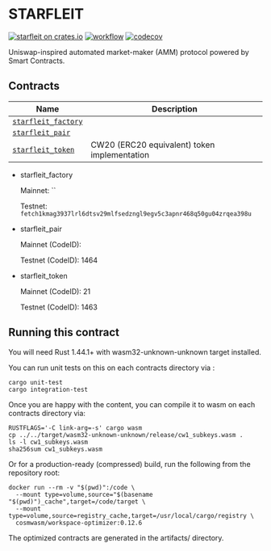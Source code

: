 # STARFLEIT
[![starfleit on crates.io](https://img.shields.io/crates/v/starfleit.svg)](https://crates.io/crates/starfleit)
[![workflow](https://github.com/starfleit/starfleit-contracts/actions/workflows/tests.yml/badge.svg)](https://github.com/starfleit/starfleit-contracts/actions/workflows/tests.yml)
[![codecov](https://codecov.io/gh/starfleit/starfleit-contracts/branch/main/graph/badge.svg?token=RKTBOBPCCW)](https://codecov.io/gh/starfleit/starfleit-contracts)

Uniswap-inspired automated market-maker (AMM) protocol powered by Smart Contracts.

## Contracts

| Name                                               | Description                                  |
| -------------------------------------------------- | -------------------------------------------- |
| [`starfleit_factory`](contracts/starfleit_factory) |                                              |
| [`starfleit_pair`](contracts/starfleit_pair)       |                                              |
| [`starfleit_token`](contracts/starfleit_token)     | CW20 (ERC20 equivalent) token implementation |

* starfleit_factory

   Mainnet: ``

   Testnet: `fetch1kmag3937lrl6dtsv29mlfsedzngl9egv5c3apnr468q50gu04zrqea398u`

* starfleit_pair

   Mainnet (CodeID): 

   Testnet (CodeID): 1464

* starfleit_token

   Mainnet (CodeID): 21

   Testnet (CodeID): 1463

## Running this contract

You will need Rust 1.44.1+ with wasm32-unknown-unknown target installed.

You can run unit tests on this on each contracts directory via :

```
cargo unit-test
cargo integration-test
```

Once you are happy with the content, you can compile it to wasm on each contracts directory via:

```
RUSTFLAGS='-C link-arg=-s' cargo wasm
cp ../../target/wasm32-unknown-unknown/release/cw1_subkeys.wasm .
ls -l cw1_subkeys.wasm
sha256sum cw1_subkeys.wasm
```

Or for a production-ready (compressed) build, run the following from the repository root:

```
docker run --rm -v "$(pwd)":/code \
  --mount type=volume,source="$(basename "$(pwd)")_cache",target=/code/target \
  --mount type=volume,source=registry_cache,target=/usr/local/cargo/registry \
  cosmwasm/workspace-optimizer:0.12.6
```

The optimized contracts are generated in the artifacts/ directory.
